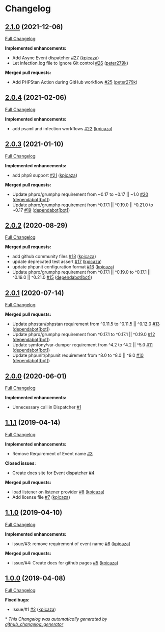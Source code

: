 # Changelog

## [2.1.0](https://github.com/antidot-framework/antidot-event-dispatcher/tree/2.1.0) (2021-12-06)

[Full Changelog](https://github.com/antidot-framework/antidot-event-dispatcher/compare/2.0.4...2.1.0)

**Implemented enhancements:**

- Add Async Event dispatcher [\#27](https://github.com/antidot-framework/antidot-event-dispatcher/pull/27) ([kpicaza](https://github.com/kpicaza))
- Let infection.log file to ignore Git control [\#26](https://github.com/antidot-framework/antidot-event-dispatcher/pull/26) ([peter279k](https://github.com/peter279k))

**Merged pull requests:**

- Add PHPStan Action during GitHub workflow [\#25](https://github.com/antidot-framework/antidot-event-dispatcher/pull/25) ([peter279k](https://github.com/peter279k))

## [2.0.4](https://github.com/antidot-framework/antidot-event-dispatcher/tree/2.0.4) (2021-02-06)

[Full Changelog](https://github.com/antidot-framework/antidot-event-dispatcher/compare/2.0.3...2.0.4)

**Implemented enhancements:**

- add psaml and infection workflows [\#22](https://github.com/antidot-framework/antidot-event-dispatcher/pull/22) ([kpicaza](https://github.com/kpicaza))

## [2.0.3](https://github.com/antidot-framework/antidot-event-dispatcher/tree/2.0.3) (2021-01-10)

[Full Changelog](https://github.com/antidot-framework/antidot-event-dispatcher/compare/2.0.2...2.0.3)

**Implemented enhancements:**

- add php8 support [\#21](https://github.com/antidot-framework/antidot-event-dispatcher/pull/21) ([kpicaza](https://github.com/kpicaza))

**Merged pull requests:**

- Update phpro/grumphp requirement from ~0.17 to ~0.17 || ~1.0 [\#20](https://github.com/antidot-framework/antidot-event-dispatcher/pull/20) ([dependabot[bot]](https://github.com/apps/dependabot))
- Update phpro/grumphp requirement from ^0.17.1 || ^0.19.0 || ^0.21.0 to ~0.17 [\#19](https://github.com/antidot-framework/antidot-event-dispatcher/pull/19) ([dependabot[bot]](https://github.com/apps/dependabot))

## [2.0.2](https://github.com/antidot-framework/antidot-event-dispatcher/tree/2.0.2) (2020-08-29)

[Full Changelog](https://github.com/antidot-framework/antidot-event-dispatcher/compare/2.0.1...2.0.2)

**Merged pull requests:**

- add github community files [\#18](https://github.com/antidot-framework/antidot-event-dispatcher/pull/18) ([kpicaza](https://github.com/kpicaza))
- update deprecated test assert [\#17](https://github.com/antidot-framework/antidot-event-dispatcher/pull/17) ([kpicaza](https://github.com/kpicaza))
- update phpunit configuration format [\#16](https://github.com/antidot-framework/antidot-event-dispatcher/pull/16) ([kpicaza](https://github.com/kpicaza))
- Update phpro/grumphp requirement from ^0.17.1 || ^0.19.0 to ^0.17.1 || ^0.19.0 || ^0.21.0 [\#15](https://github.com/antidot-framework/antidot-event-dispatcher/pull/15) ([dependabot[bot]](https://github.com/apps/dependabot))

## [2.0.1](https://github.com/antidot-framework/antidot-event-dispatcher/tree/2.0.1) (2020-07-14)

[Full Changelog](https://github.com/antidot-framework/antidot-event-dispatcher/compare/2.0.0...2.0.1)

**Merged pull requests:**

- Update phpstan/phpstan requirement from ^0.11.5 to ^0.11.5 || ^0.12.0 [\#13](https://github.com/antidot-framework/antidot-event-dispatcher/pull/13) ([dependabot[bot]](https://github.com/apps/dependabot))
- Update phpro/grumphp requirement from ^0.17.1 to ^0.17.1 || ^0.19.0 [\#12](https://github.com/antidot-framework/antidot-event-dispatcher/pull/12) ([dependabot[bot]](https://github.com/apps/dependabot))
- Update symfony/var-dumper requirement from ^4.2 to ^4.2 || ^5.0 [\#11](https://github.com/antidot-framework/antidot-event-dispatcher/pull/11) ([dependabot[bot]](https://github.com/apps/dependabot))
- Update phpunit/phpunit requirement from ^8.0 to ^8.0 || ^9.0 [\#10](https://github.com/antidot-framework/antidot-event-dispatcher/pull/10) ([dependabot[bot]](https://github.com/apps/dependabot))

## [2.0.0](https://github.com/antidot-framework/antidot-event-dispatcher/tree/2.0.0) (2020-06-01)

[Full Changelog](https://github.com/antidot-framework/antidot-event-dispatcher/compare/1.1.1...2.0.0)

**Implemented enhancements:**

- Unnecessary call in Dispatcher [\#1](https://github.com/antidot-framework/antidot-event-dispatcher/issues/1)

## [1.1.1](https://github.com/antidot-framework/antidot-event-dispatcher/tree/1.1.1) (2019-04-14)

[Full Changelog](https://github.com/antidot-framework/antidot-event-dispatcher/compare/1.1.0...1.1.1)

**Implemented enhancements:**

- Remove Requirement of Event name [\#3](https://github.com/antidot-framework/antidot-event-dispatcher/issues/3)

**Closed issues:**

- Create docs site for Event dispatcher [\#4](https://github.com/antidot-framework/antidot-event-dispatcher/issues/4)

**Merged pull requests:**

- load listener on listener provider [\#8](https://github.com/antidot-framework/antidot-event-dispatcher/pull/8) ([kpicaza](https://github.com/kpicaza))
- Add license file [\#7](https://github.com/antidot-framework/antidot-event-dispatcher/pull/7) ([kpicaza](https://github.com/kpicaza))

## [1.1.0](https://github.com/antidot-framework/antidot-event-dispatcher/tree/1.1.0) (2019-04-10)

[Full Changelog](https://github.com/antidot-framework/antidot-event-dispatcher/compare/1.0.0...1.1.0)

**Implemented enhancements:**

- issue/\#3: remove requirement of event name [\#6](https://github.com/antidot-framework/antidot-event-dispatcher/pull/6) ([kpicaza](https://github.com/kpicaza))

**Merged pull requests:**

- issue/\#4: Create docs for github pages [\#5](https://github.com/antidot-framework/antidot-event-dispatcher/pull/5) ([kpicaza](https://github.com/kpicaza))

## [1.0.0](https://github.com/antidot-framework/antidot-event-dispatcher/tree/1.0.0) (2019-04-08)

[Full Changelog](https://github.com/antidot-framework/antidot-event-dispatcher/compare/e86164a2734915e98227bdb23db717cb9206ef17...1.0.0)

**Fixed bugs:**

- Issue/\#1 [\#2](https://github.com/antidot-framework/antidot-event-dispatcher/pull/2) ([kpicaza](https://github.com/kpicaza))



\* *This Changelog was automatically generated by [github_changelog_generator](https://github.com/github-changelog-generator/github-changelog-generator)*
